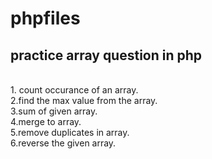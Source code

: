 # phpfiles
<h2>practice  array question in php </h2>
<br>
1. count occurance of an array.
<br>
2.find the max value from the array.
<br>
3.sum of given array.
<br>
4.merge to array.
<br>
5.remove duplicates in array.
<br>
6.reverse the given array.
